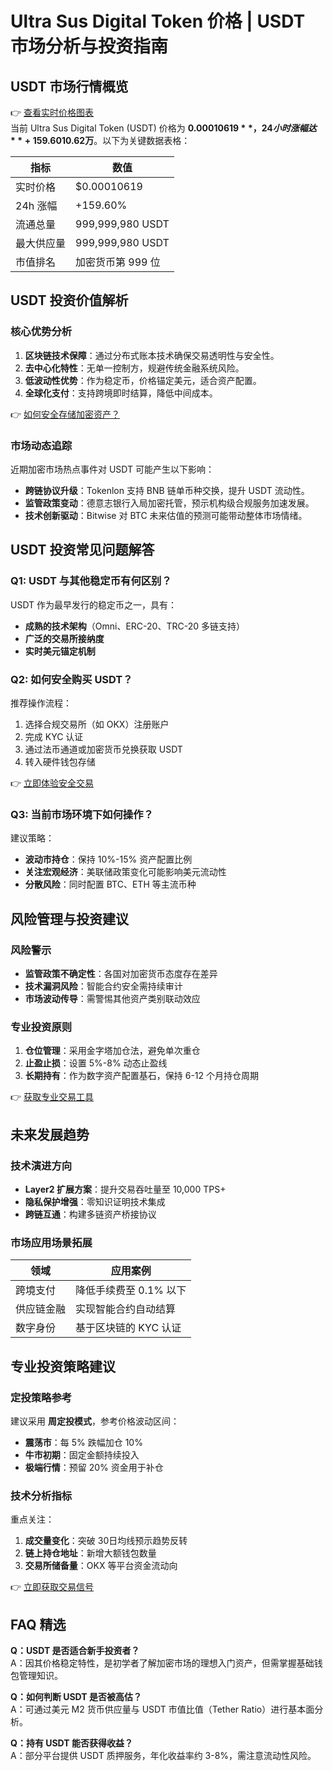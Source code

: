 # Ultra Sus Digital Token 价格 | USDT 市场分析与投资指南

## USDT 市场行情概览

👉 [查看实时价格图表](https://bit.ly/okx_welcome)  
当前 Ultra Sus Digital Token (USDT) 价格为 **$0.00010619**，24小时涨幅达 **+159.60%**。流通总量与最大供应量均为 **999,999,980 USDT**，完全稀释市值 **$10.62万**。以下为关键数据表格：

| 指标         | 数值              |
|--------------|-------------------|
| 实时价格     | $0.00010619       |
| 24h 涨幅     | +159.60%          |
| 流通总量     | 999,999,980 USDT  |
| 最大供应量   | 999,999,980 USDT  |
| 市值排名     | 加密货币第 999 位 |

## USDT 投资价值解析

### 核心优势分析
1. **区块链技术保障**：通过分布式账本技术确保交易透明性与安全性。
2. **去中心化特性**：无单一控制方，规避传统金融系统风险。
3. **低波动性优势**：作为稳定币，价格锚定美元，适合资产配置。
4. **全球化支付**：支持跨境即时结算，降低中间成本。

👉 [如何安全存储加密资产？](https://bit.ly/okx_welcome)  

### 市场动态追踪
近期加密市场热点事件对 USDT 可能产生以下影响：
- **跨链协议升级**：Tokenlon 支持 BNB 链单币种交换，提升 USDT 流动性。
- **监管政策变动**：德意志银行入局加密托管，预示机构级合规服务加速发展。
- **技术创新驱动**：Bitwise 对 BTC 未来估值的预测可能带动整体市场情绪。

## USDT 投资常见问题解答

### Q1: USDT 与其他稳定币有何区别？
USDT 作为最早发行的稳定币之一，具有：
- **成熟的技术架构**（Omni、ERC-20、TRC-20 多链支持）
- **广泛的交易所接纳度**
- **实时美元锚定机制**

### Q2: 如何安全购买 USDT？
推荐操作流程：
1. 选择合规交易所（如 OKX）注册账户
2. 完成 KYC 认证
3. 通过法币通道或加密货币兑换获取 USDT
4. 转入硬件钱包存储

👉 [立即体验安全交易](https://bit.ly/okx_welcome)  

### Q3: 当前市场环境下如何操作？
建议策略：
- **波动市持仓**：保持 10%-15% 资产配置比例
- **关注宏观经济**：美联储政策变化可能影响美元流动性
- **分散风险**：同时配置 BTC、ETH 等主流币种

## 风险管理与投资建议

### 风险警示
- **监管政策不确定性**：各国对加密货币态度存在差异
- **技术漏洞风险**：智能合约安全需持续审计
- **市场波动传导**：需警惕其他资产类别联动效应

### 专业投资原则
1. **仓位管理**：采用金字塔加仓法，避免单次重仓
2. **止盈止损**：设置 5%-8% 动态止盈线
3. **长期持有**：作为数字资产配置基石，保持 6-12 个月持仓周期

👉 [获取专业交易工具](https://bit.ly/okx_welcome)  

## 未来发展趋势

### 技术演进方向
- **Layer2 扩展方案**：提升交易吞吐量至 10,000 TPS+
- **隐私保护增强**：零知识证明技术集成
- **跨链互通**：构建多链资产桥接协议

### 市场应用场景拓展
| 领域       | 应用案例                 |
|------------|--------------------------|
| 跨境支付   | 降低手续费至 0.1% 以下   |
| 供应链金融 | 实现智能合约自动结算     |
| 数字身份   | 基于区块链的 KYC 认证    |

## 专业投资策略建议

### 定投策略参考
建议采用 **周定投模式**，参考价格波动区间：
- **震荡市**：每 5% 跌幅加仓 10%
- **牛市初期**：固定金额持续投入
- **极端行情**：预留 20% 资金用于补仓

### 技术分析指标
重点关注：
1. **成交量变化**：突破 30日均线预示趋势反转
2. **链上持仓地址**：新增大额钱包数量
3. **交易所储备量**：OKX 等平台资金流动向

👉 [立即获取交易信号](https://bit.ly/okx_welcome)  

## FAQ 精选

**Q：USDT 是否适合新手投资者？**  
A：因其价格稳定特性，是初学者了解加密市场的理想入门资产，但需掌握基础钱包管理知识。

**Q：如何判断 USDT 是否被高估？**  
A：可通过美元 M2 货币供应量与 USDT 市值比值（Tether Ratio）进行基本面分析。

**Q：持有 USDT 能否获得收益？**  
A：部分平台提供 USDT 质押服务，年化收益率约 3-8%，需注意流动性风险。
